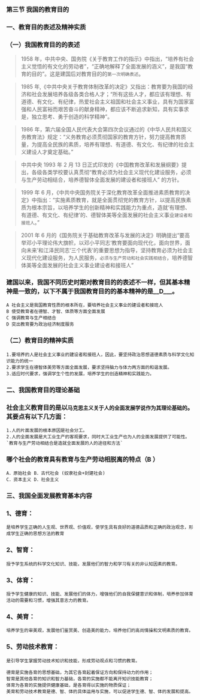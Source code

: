 
### 第三节 我国的教育目的
### 一、教育目的表述及精神实质
### （一）我国教育目的的表述
>   1958 年，中共中央、国务院《关于教育工作的指示》中指出，“培养有社会主义觉悟的有文化的劳动者”，“正确地解释了全面发展的涵义”，是我国“教育的目的”。这是建国后对教育目的的`第一次明确表述`。

>   1985 年,《中共中央关于教育体制改革的决定》又指出：教育要为我国的经济和社会发展培养各级各类合格人才；“所有这些人才，都应该有理想、有道德、有文化、有纪律，热爱社会主义祖国和社会主义事业，具有为国家富强和人民富裕而艰苦奋斗的献身精神，都应该不断追求新知，具有实事求是，独立思考、勇于创造的科学精神”。

>   1986 年，第六届全国人民代表大会第四次会议通过的《中华人民共和国义务教育法》规定：“义务教育必须贯彻国家的教育方针，努力提高教育质量，为提高全民族的素质，培养有理想、有道德、有文化、有纪律的社会主义建设人才奠定基础。”

>   中共中央 1993 年 2 月 13 日正式印发的《中国教育改革和发展纲要》提出，各级各类学校要认真贯彻“教育必须为社会主义现代化建设服务，必须与生产劳动相结合，培养德智体全面发展的建设者和接班人” 的方针。

>   1999 年 6 月，《中共中央国务院关于深化教育改革全面推进素质教育的决定》中指出：“实施素质教育，就是全面贯彻党的教育方针，以提高民族素质为根本宗旨，以培养学生的创新精神和实践能力为重点，造就‘有理想、有道德、有文化、有纪律’的、德智体美等全面发展的社会主义事业`建设者和接班人`。”

>   2001 年 6 月的《国务院关于基础教育改革与发展的决定》明确提出“要高举邓小平理论伟大旗帜，以邓小平同志‘教育要面向现代化，面向世界，面向未来’和江泽民同志‘三个代表’的重要思想为指导，坚持教育必须为社会主义现代化建设服务，为人民服务，`必须与生产劳动和社会实践相结合`，培养德智体美等全面发展的社会主义事业建设者和接班人”

### 建国以来，我国不同历史时期对教育目的的表述不一样，但其基本精神是一致的，以下不属于我国教育目的的基本精神的是__D___。
    A 社会主义是我国教育性质的根本所在，要培养社会主义事业的建设者和接班人
    B 使受教育者在德智、才智、体质等方面全面发展
    C 强调教育与生产相结合
    D 突出教育要为政治经济制度服务

### （二）教育目的精神实质
    1.要培养的人是社会主义事业的建设者和接班人，因此，要坚持政治思想道德素质与科学文化知识能力的统一
    2.要求学生在德智体美劳等方面全面发展，要求坚持脑力与体力两方面的和谐发展。
    3.适应时代要求，强调学生个性的发展，培养学生的创造精神和实践能力。

### 二、我国教育目的理论基础
### 社会主义教育目的是以`马克思主义关于人的全面发展学说作为其理论基础的`。其要点有以下几方面：
    1.人的片面发展的根本原因是社会分工。
    2.人的全面发展是大工业生产的客观要求，同时大工业生产也为人的全面发展提供了可能性。
    `教育与生产劳动相结合是造就全面发展的人的途径和方法`

### 哪个社会的教育具有教育与生产劳动相脱离的特点（B ）
    A．原始社会 B．古代社会 (奴隶社会+封建社会)
    C．资本主义 D．社会主义

### 三、我国全面发展教育基本内容
### 1、德育：
    是培养学生正确的人生观、世界观、价值观，使学生具有良好的道德品质和正确的政治观念，形成学生正确的思想方法的教育

### 2、智育：
    授予学生系统的科学文化知识、技能，发展他们的智力和学习有关的非认知因素的教育。

### 3、体育：
    授予学生健康的知识、技能、发展他们的体力，增强他们的自我保健意识和体制，培养参加体育活动的需要和习惯，增强其意志力的教育。

### 4、美育：
    培养学生的审美观，发展他们鉴赏美、创造美的能力，培养他们的高尚情操和文明素质的教育。

### 5、劳动技术教育：
    是引导学生掌握劳动技术知识和技能，形成劳动观点和习惯的教育。

    德育是实施各育的思想基础，为其它各育起着保证方向和保持动力的作用；
    智育是其他各育的知识和智力基础，各育的实施都不能离开知识技能教育；
    体育为各育的实施提供健康基础，是各育得以实施的物质保证；
    美育和劳动技术教育是德、智、体的具体运用与实施，可以促进学生德、智、体的发展和提高。
